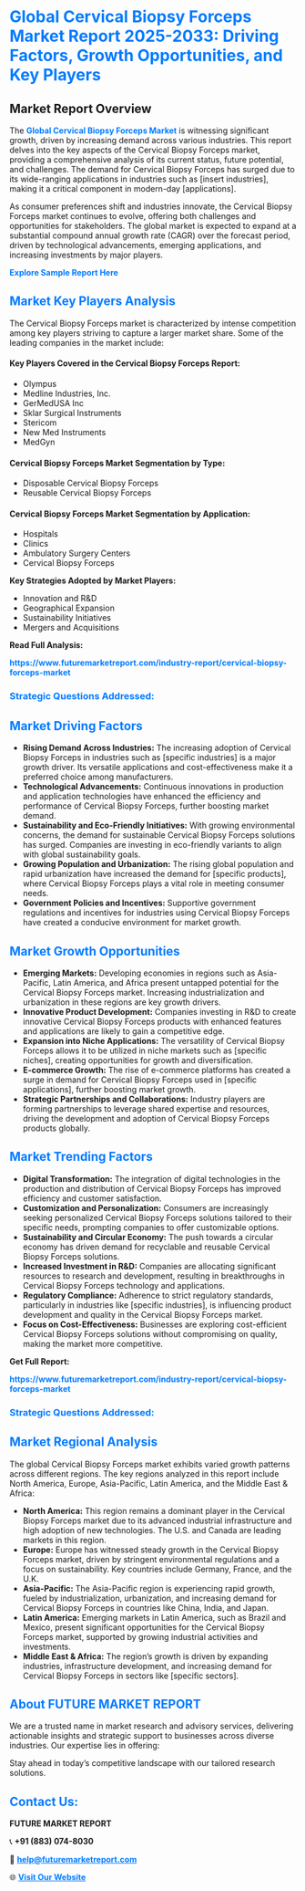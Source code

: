 <h1 style="color: #007BFF;">Global Cervical Biopsy Forceps Market Report 2025-2033: Driving Factors, Growth Opportunities, and Key Players</h1>

<section id="overview">
<h2>Market Report Overview</h2>
<p>The <a href="https://www.futuremarketreport.com/industry-report/cervical-biopsy-forceps-market" style="color: #007BFF; text-decoration: none;"><strong>Global Cervical Biopsy Forceps Market</strong></a> is witnessing significant growth, driven by increasing demand across various industries. This report delves into the key aspects of the Cervical Biopsy Forceps market, providing a comprehensive analysis of its current status, future potential, and challenges. The demand for Cervical Biopsy Forceps has surged due to its wide-ranging applications in industries such as [insert industries], making it a critical component in modern-day [applications].</p>
<p>As consumer preferences shift and industries innovate, the Cervical Biopsy Forceps market continues to evolve, offering both challenges and opportunities for stakeholders. The global market is expected to expand at a substantial compound annual growth rate (CAGR) over the forecast period, driven by technological advancements, emerging applications, and increasing investments by major players.</p>
</section>

<section id="overview">
<p><a href="https://www.futuremarketreport.com/request-sample/reportId=111815" style="color: #007BFF; text-decoration: none;"><strong>Explore Sample Report Here</strong></a></p>
</section>

<section id="key-players">
<h2 style="color: #007BFF;">Market Key Players Analysis</h2>
<p>The Cervical Biopsy Forceps market is characterized by intense competition among key players striving to capture a larger market share. Some of the leading companies in the market include:</p>
<h4>Key Players Covered in the Cervical Biopsy Forceps Report:</h4>
<ul><li>Olympus</li><li>Medline Industries, Inc.</li><li>GerMedUSA Inc</li><li>Sklar Surgical Instruments</li><li>Stericom</li><li>New Med Instruments</li><li>MedGyn</li></ul>
<h4>Cervical Biopsy Forceps Market Segmentation by Type:</h4>
<ul><li>Disposable Cervical Biopsy Forceps</li><li>Reusable Cervical Biopsy Forceps</li></ul>

<h4>Cervical Biopsy Forceps Market Segmentation by Application:</h4>
<ul><li>Hospitals</li><li>Clinics</li><li>Ambulatory Surgery Centers</li><li>Cervical Biopsy Forceps</li></ul>
<p><strong>Key Strategies Adopted by Market Players:</strong></p>
<ul>
<li>Innovation and R&D</li>
<li>Geographical Expansion</li>
<li>Sustainability Initiatives</li>
<li>Mergers and Acquisitions</li>
</ul>
</section>

<section>
<p><strong>Read Full Analysis: </strong></p><a href="https://www.futuremarketreport.com/industry-report/cervical-biopsy-forceps-market" style="color: #007BFF; text-decoration: none;"><strong>https://www.futuremarketreport.com/industry-report/cervical-biopsy-forceps-market</strong></a>
<h3 style="color: #007BFF;">Strategic Questions Addressed:</h3>
</section>

<section id="driving-factors">
<h2 style="color: #007BFF;">Market Driving Factors</h2>
<ul>
<li><strong>Rising Demand Across Industries:</strong> The increasing adoption of Cervical Biopsy Forceps in industries such as [specific industries] is a major growth driver. Its versatile applications and cost-effectiveness make it a preferred choice among manufacturers.</li>
<li><strong>Technological Advancements:</strong> Continuous innovations in production and application technologies have enhanced the efficiency and performance of Cervical Biopsy Forceps, further boosting market demand.</li>
<li><strong>Sustainability and Eco-Friendly Initiatives:</strong> With growing environmental concerns, the demand for sustainable Cervical Biopsy Forceps solutions has surged. Companies are investing in eco-friendly variants to align with global sustainability goals.</li>
<li><strong>Growing Population and Urbanization:</strong> The rising global population and rapid urbanization have increased the demand for [specific products], where Cervical Biopsy Forceps plays a vital role in meeting consumer needs.</li>
<li><strong>Government Policies and Incentives:</strong> Supportive government regulations and incentives for industries using Cervical Biopsy Forceps have created a conducive environment for market growth.</li>
</ul>
</section>

<section id="growth-opportunities">
<h2 style="color: #007BFF;">Market Growth Opportunities</h2>
<ul>
<li><strong>Emerging Markets:</strong> Developing economies in regions such as Asia-Pacific, Latin America, and Africa present untapped potential for the Cervical Biopsy Forceps market. Increasing industrialization and urbanization in these regions are key growth drivers.</li>
<li><strong>Innovative Product Development:</strong> Companies investing in R&D to create innovative Cervical Biopsy Forceps products with enhanced features and applications are likely to gain a competitive edge.</li>
<li><strong>Expansion into Niche Applications:</strong> The versatility of Cervical Biopsy Forceps allows it to be utilized in niche markets such as [specific niches], creating opportunities for growth and diversification.</li>
<li><strong>E-commerce Growth:</strong> The rise of e-commerce platforms has created a surge in demand for Cervical Biopsy Forceps used in [specific applications], further boosting market growth.</li>
<li><strong>Strategic Partnerships and Collaborations:</strong> Industry players are forming partnerships to leverage shared expertise and resources, driving the development and adoption of Cervical Biopsy Forceps products globally.</li>
</ul>
</section>

<section id="trending-factors">
<h2 style="color: #007BFF;">Market Trending Factors</h2>
<ul>
<li><strong>Digital Transformation:</strong> The integration of digital technologies in the production and distribution of Cervical Biopsy Forceps has improved efficiency and customer satisfaction.</li>
<li><strong>Customization and Personalization:</strong> Consumers are increasingly seeking personalized Cervical Biopsy Forceps solutions tailored to their specific needs, prompting companies to offer customizable options.</li>
<li><strong>Sustainability and Circular Economy:</strong> The push towards a circular economy has driven demand for recyclable and reusable Cervical Biopsy Forceps solutions.</li>
<li><strong>Increased Investment in R&D:</strong> Companies are allocating significant resources to research and development, resulting in breakthroughs in Cervical Biopsy Forceps technology and applications.</li>
<li><strong>Regulatory Compliance:</strong> Adherence to strict regulatory standards, particularly in industries like [specific industries], is influencing product development and quality in the Cervical Biopsy Forceps market.</li>
<li><strong>Focus on Cost-Effectiveness:</strong> Businesses are exploring cost-efficient Cervical Biopsy Forceps solutions without compromising on quality, making the market more competitive.</li>
</ul>
</section>

<section>
<p><strong>Get Full Report: </strong></p><a href="https://www.futuremarketreport.com/industry-report/cervical-biopsy-forceps-market" style="color: #007BFF; text-decoration: none;"><strong>https://www.futuremarketreport.com/industry-report/cervical-biopsy-forceps-market</strong></a>
<h3 style="color: #007BFF;">Strategic Questions Addressed:</h3>
</section>


<section id="regional-analysis">
<h2 style="color: #007BFF;">Market Regional Analysis</h2>
<p>The global Cervical Biopsy Forceps market exhibits varied growth patterns across different regions. The key regions analyzed in this report include North America, Europe, Asia-Pacific, Latin America, and the Middle East & Africa:</p>
<ul>
<li><strong>North America:</strong> This region remains a dominant player in the Cervical Biopsy Forceps market due to its advanced industrial infrastructure and high adoption of new technologies. The U.S. and Canada are leading markets in this region.</li>
<li><strong>Europe:</strong> Europe has witnessed steady growth in the Cervical Biopsy Forceps market, driven by stringent environmental regulations and a focus on sustainability. Key countries include Germany, France, and the U.K.</li>
<li><strong>Asia-Pacific:</strong> The Asia-Pacific region is experiencing rapid growth, fueled by industrialization, urbanization, and increasing demand for Cervical Biopsy Forceps in countries like China, India, and Japan.</li>
<li><strong>Latin America:</strong> Emerging markets in Latin America, such as Brazil and Mexico, present significant opportunities for the Cervical Biopsy Forceps market, supported by growing industrial activities and investments.</li>
<li><strong>Middle East & Africa:</strong> The region’s growth is driven by expanding industries, infrastructure development, and increasing demand for Cervical Biopsy Forceps in sectors like [specific sectors].</li>
</ul>
</section>

<footer>
<h2 style="color: #007BFF;">About FUTURE MARKET REPORT</h2>
<p>We are a trusted name in market research and advisory services, delivering actionable insights and strategic support to businesses across diverse industries. Our expertise lies in offering:</p>

<p>Stay ahead in today’s competitive landscape with our tailored research solutions.</p>

<h2 style="color: #007BFF;">Contact Us:</h2>
<p><strong>FUTURE MARKET REPORT</strong></p>
<p>📞 <strong>+91 (883) 074-8030</strong></p>
<p>📧 <strong><a href="mailto:help@futuremarketreport.com" style="color: #007BFF;">help@futuremarketreport.com</a></strong></p>
<p>🌐 <strong><a href="https://www.futuremarketreport.com/" style="color: #007BFF;">Visit Our Website</a></strong></p>
</footer>